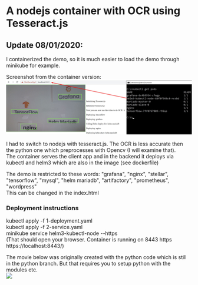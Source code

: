 # A nodejs container with OCR using Tesseract.js

## Update 08/01/2020: 
I containerized the demo, so it is much easier to load the demo through minikube for example. <br>

Screenshot from the container version: <br>
![](/screenshot.jpg)

I had to switch to nodejs with tesseract.js. The OCR is less accurate then the python one which preprocesses with Opencv (I will examine that). <br> 
The container serves the client app and in the backend it deploys via kubectl and helm3 which are also in the image (see dockerfile) <br>

The demo is restricted to these words: "grafana", "nginx", "stellar", "tensorflow", "mysql", "helm mariadb", "artifactory", "prometheus", "wordpress" <br>
This can be changed in the index.html <br>

### Deployment instructions
kubectl apply -f 1-deployment.yaml <br>
kubectl apply -f 2-service.yaml <br>
minikube service helm3-kubectl-node --https <br>
(That should open your browser. Container is running on 8443 https https://localhost:8443/) <br>

The movie below was originally created with the python code which is still in the python branch. But that requires you to setup python with the modules etc. <br>
![](/opencvtesseract.gif)
